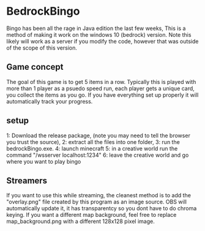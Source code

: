 # BedrockBingo
 
Bingo has been all the rage in Java edition the last few weeks, This is a method of making it work on the windows 10 (bedrock) version. Note this likely will work as a server if you modify the code, however that was outside of the scope of this version.

## Game concept
The goal of this game is to get 5 items in a row. Typically this is played with more than 1 player as a psuedo speed run, each player gets a unique card, you collect the items as you go. If you have everything set up properly it will automatically track your progress.

## setup
 1: Download the release package, (note you may need to tell the browser you trust the source), 
 2: extract all the files into one folder, 
 3: run the bedrockBingo.exe.
 4: launch minecraft
 5: in a creative world run the command "/wsserver localhost:1234"
 6: leave the creative world and go where you want to play bingo
 
## Streamers
If you want to use this while streaming, the cleanest method is to add the "overlay.png" file created by this program as an image source. OBS will automatically update it, it has transparentcy so you dont have to do chroma keying. If you want a different map background, feel free to replace map_background.png with a different 128x128 pixel image.

